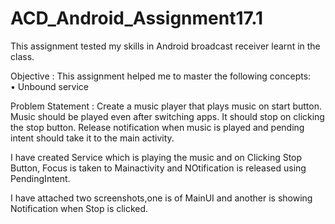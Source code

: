 # ACD_Android_Assignment17.1

This assignment tested my skills in Android broadcast receiver learnt in the class. 

Objective : This assignment helped me to master the following concepts:  
            • Unbound service  
            
Problem Statement : Create a music player that plays music on start button. Music should be played even after switching apps. 
                     It should stop on clicking the stop button. Release notification when music is played and pending intent should 
                     take it to the main activity.            
                     
I have created Service which is playing the music and on Clicking Stop Button, Focus is taken to Mainactivity and NOtification is released
using PendingIntent.

I have attached two screenshots,one is of MainUI and another is showing Notification when Stop is clicked.
